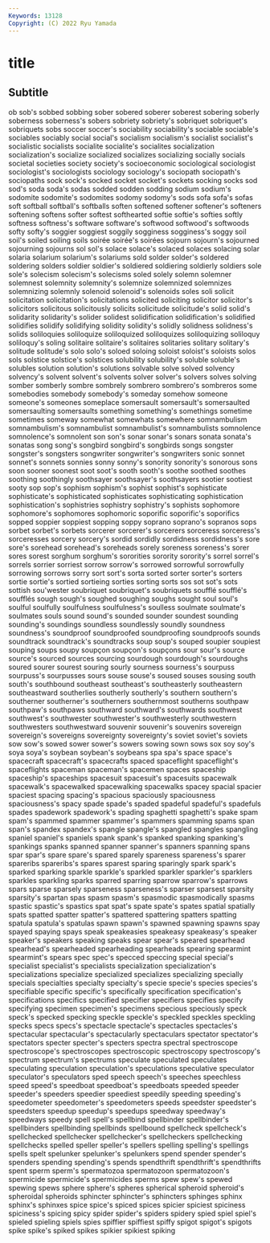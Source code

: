 ```yaml
---
Keywords: 13128
Copyright: (C) 2022 Ryu Yamada
---
```



# title

## Subtitle
ob sob's sobbed sobbing sober sobered soberer
soberest sobering soberly soberness soberness's sobers sobriety sobriety's sobriquet sobriquet's
sobriquets sobs soccer soccer's sociability sociability's sociable sociable's sociables sociably
social social's socialism socialism's socialist socialist's socialistic socialists socialite socialite's
socialites socialization socialization's socialize socialized socializes socializing socially socials societal
societies society society's socioeconomic sociological sociologist sociologist's sociologists sociology sociology's
sociopath sociopath's sociopaths sock sock's socked socket socket's sockets socking
socks sod sod's soda soda's sodas sodded sodden sodding sodium
sodium's sodomite sodomite's sodomites sodomy sodomy's sods sofa sofa's sofas
soft softball softball's softballs soften softened softener softener's softeners softening
softens softer softest softhearted softie softie's softies softly softness softness's
software software's softwood softwood's softwoods softy softy's soggier soggiest soggily
sogginess sogginess's soggy soil soil's soiled soiling soils soirée soirée's
soirées sojourn sojourn's sojourned sojourning sojourns sol sol's solace solace's
solaced solaces solacing solar solaria solarium solarium's solariums sold solder
solder's soldered soldering solders soldier soldier's soldiered soldiering soldierly soldiers
sole sole's solecism solecism's solecisms soled solely solemn solemner solemnest
solemnity solemnity's solemnize solemnized solemnizes solemnizing solemnly solenoid solenoid's solenoids
soles soli solicit solicitation solicitation's solicitations solicited soliciting solicitor solicitor's
solicitors solicitous solicitously solicits solicitude solicitude's solid solid's solidarity solidarity's
solider solidest solidification solidification's solidified solidifies solidify solidifying solidity solidity's
solidly solidness solidness's solids soliloquies soliloquize soliloquized soliloquizes soliloquizing soliloquy
soliloquy's soling solitaire solitaire's solitaires solitaries solitary solitary's solitude solitude's
solo solo's soloed soloing soloist soloist's soloists solos sols solstice
solstice's solstices solubility solubility's soluble soluble's solubles solution solution's solutions
solvable solve solved solvency solvency's solvent solvent's solvents solver solver's
solvers solves solving somber somberly sombre sombrely sombrero sombrero's sombreros
some somebodies somebody somebody's someday somehow someone someone's someones someplace
somersault somersault's somersaulted somersaulting somersaults something something's somethings sometime sometimes
someway somewhat somewhats somewhere somnambulism somnambulism's somnambulist somnambulist's somnambulists somnolence
somnolence's somnolent son son's sonar sonar's sonars sonata sonata's sonatas
song song's songbird songbird's songbirds songs songster songster's songsters songwriter
songwriter's songwriters sonic sonnet sonnet's sonnets sonnies sonny sonny's sonority
sonority's sonorous sons soon sooner soonest soot soot's sooth sooth's
soothe soothed soothes soothing soothingly soothsayer soothsayer's soothsayers sootier sootiest
sooty sop sop's sophism sophism's sophist sophist's sophisticate sophisticate's sophisticated
sophisticates sophisticating sophistication sophistication's sophistries sophistry sophistry's sophists sophomore sophomore's
sophomores sophomoric soporific soporific's soporifics sopped soppier soppiest sopping soppy
soprano soprano's sopranos sops sorbet sorbet's sorbets sorcerer sorcerer's sorcerers
sorceress sorceress's sorceresses sorcery sorcery's sordid sordidly sordidness sordidness's sore
sore's sorehead sorehead's soreheads sorely soreness soreness's sorer sores sorest
sorghum sorghum's sororities sorority sorority's sorrel sorrel's sorrels sorrier sorriest
sorrow sorrow's sorrowed sorrowful sorrowfully sorrowing sorrows sorry sort sort's
sorta sorted sorter sorter's sorters sortie sortie's sortied sortieing sorties
sorting sorts sos sot sot's sots sottish sou'wester soubriquet soubriquet's
soubriquets soufflé soufflé's soufflés sough sough's soughed soughing soughs sought
soul soul's soulful soulfully soulfulness soulfulness's soulless soulmate soulmate's soulmates
souls sound sound's sounded sounder soundest sounding sounding's soundings soundless
soundlessly soundly soundness soundness's soundproof soundproofed soundproofing soundproofs sounds soundtrack
soundtrack's soundtracks soup soup's souped soupier soupiest souping soups soupy
soupçon soupçon's soupçons sour sour's source source's sourced sources sourcing
sourdough sourdough's sourdoughs soured sourer sourest souring sourly sourness sourness's
sourpuss sourpuss's sourpusses sours souse souse's soused souses sousing south
south's southbound southeast southeast's southeasterly southeastern southeastward southerlies southerly southerly's
southern southern's southerner southerner's southerners southernmost southerns southpaw southpaw's southpaws
southward southward's southwards southwest southwest's southwester southwester's southwesterly southwestern southwesters
southwestward souvenir souvenir's souvenirs sovereign sovereign's sovereigns sovereignty sovereignty's soviet
soviet's soviets sow sow's sowed sower sower's sowers sowing sown
sows sox soy soy's soya soya's soybean soybean's soybeans spa
spa's space space's spacecraft spacecraft's spacecrafts spaced spaceflight spaceflight's spaceflights
spaceman spaceman's spacemen spaces spaceship spaceship's spaceships spacesuit spacesuit's spacesuits
spacewalk spacewalk's spacewalked spacewalking spacewalks spacey spacial spacier spaciest spacing
spacing's spacious spaciously spaciousness spaciousness's spacy spade spade's spaded spadeful
spadeful's spadefuls spades spadework spadework's spading spaghetti spaghetti's spake spam
spam's spammed spammer spammer's spammers spamming spams span span's spandex
spandex's spangle spangle's spangled spangles spangling spaniel spaniel's spaniels spank
spank's spanked spanking spanking's spankings spanks spanned spanner spanner's spanners
spanning spans spar spar's spare spare's spared sparely spareness spareness's
sparer spareribs spareribs's spares sparest sparing sparingly spark spark's sparked
sparking sparkle sparkle's sparkled sparkler sparkler's sparklers sparkles sparkling sparks
sparred sparring sparrow sparrow's sparrows spars sparse sparsely sparseness sparseness's
sparser sparsest sparsity sparsity's spartan spas spasm spasm's spasmodic spasmodically
spasms spastic spastic's spastics spat spat's spate spate's spates spatial
spatially spats spatted spatter spatter's spattered spattering spatters spatting spatula
spatula's spatulas spawn spawn's spawned spawning spawns spay spayed spaying
spays speak speakeasies speakeasy speakeasy's speaker speaker's speakers speaking speaks
spear spear's speared spearhead spearhead's spearheaded spearheading spearheads spearing spearmint
spearmint's spears spec spec's specced speccing special special's specialist specialist's
specialists specialization specialization's specializations specialize specialized specializes specializing specially specials
specialties specialty specialty's specie specie's species species's specifiable specific specific's
specifically specification specification's specifications specifics specified specifier specifiers specifies specify
specifying specimen specimen's specimens specious speciously speck speck's specked specking
speckle speckle's speckled speckles speckling specks specs specs's spectacle spectacle's
spectacles spectacles's spectacular spectacular's spectacularly spectaculars spectator spectator's spectators specter
specter's specters spectra spectral spectroscope spectroscope's spectroscopes spectroscopic spectroscopy spectroscopy's
spectrum spectrum's spectrums speculate speculated speculates speculating speculation speculation's speculations
speculative speculator speculator's speculators sped speech speech's speeches speechless speed
speed's speedboat speedboat's speedboats speeded speeder speeder's speeders speedier speediest
speedily speeding speeding's speedometer speedometer's speedometers speeds speedster speedster's speedsters
speedup speedup's speedups speedway speedway's speedways speedy spell spell's spellbind
spellbinder spellbinder's spellbinders spellbinding spellbinds spellbound spellcheck spellcheck's spellchecked spellchecker
spellchecker's spellcheckers spellchecking spellchecks spelled speller speller's spellers spelling spelling's
spellings spells spelt spelunker spelunker's spelunkers spend spender spender's spenders
spending spending's spends spendthrift spendthrift's spendthrifts spent sperm sperm's spermatozoa
spermatozoon spermatozoon's spermicide spermicide's spermicides sperms spew spew's spewed spewing
spews sphere sphere's spheres spherical spheroid spheroid's spheroidal spheroids sphincter
sphincter's sphincters sphinges sphinx sphinx's sphinxes spice spice's spiced spices
spicier spiciest spiciness spiciness's spicing spicy spider spider's spiders spidery
spied spiel spiel's spieled spieling spiels spies spiffier spiffiest spiffy
spigot spigot's spigots spike spike's spiked spikes spikier spikiest spiking
